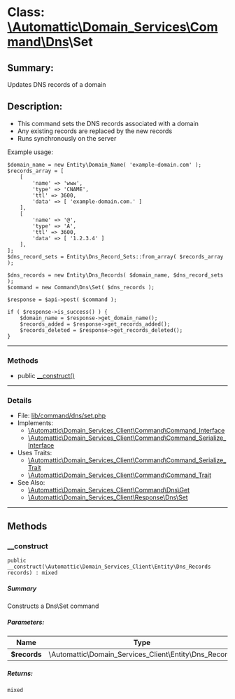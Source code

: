 # Class: [\Automattic](../namespaces/automattic.md)[\Domain_Services](../namespaces/automattic-domain-services.md)[\Command](../namespaces/automattic-domain-services-command.md)[\Dns](../namespaces/automattic-domain-services-command-dns.md)\Set

## Summary:

Updates DNS records of a domain

## Description:

- This command sets the DNS records associated with a domain
- Any existing records are replaced by the new records
- Runs synchronously on the server

Example usage:

```
$domain_name = new Entity\Domain_Name( 'example-domain.com' );
$records_array = [
    [
        'name' => 'www',
        'type' => 'CNAME',
        'ttl' => 3600,
        'data' => [ 'example-domain.com.' ]
    ],
    [
        'name' => '@',
        'type' => 'A',
        'ttl' => 3600,
        'data' => [ '1.2.3.4' ]
    ],
];
$dns_record_sets = Entity\Dns_Record_Sets::from_array( $records_array );

$dns_records = new Entity\Dns_Records( $domain_name, $dns_record_sets );
$command = new Command\Dns\Set( $dns_records );

$response = $api->post( $command );

if ( $response->is_success() ) {
    $domain_name = $response->get_domain_name();
    $records_added = $response->get_records_added();
    $records_deleted = $response->get_records_deleted();
}
```


---

### Methods

* public [__construct()](#method___construct)

---

### Details

* File: [lib/command/dns/set.php](../../lib/command/dns/set.php)
* Implements:
  * [\Automattic\Domain_Services_Client\Command\Command_Interface](../classes/Automattic-Domain-Services-Command-Command-Interface.md)
  * [\Automattic\Domain_Services_Client\Command\Command_Serialize_Interface](../classes/Automattic-Domain-Services-Command-Command-Serialize-Interface.md)
* Uses Traits:
  * [\Automattic\Domain_Services_Client\Command\Command_Serialize_Trait](../classes/Automattic-Domain-Services-Command-Command-Serialize-Trait.md)
  * [\Automattic\Domain_Services_Client\Command\Command_Trait](../classes/Automattic-Domain-Services-Command-Command-Trait.md)
* See Also:
  * [\Automattic\Domain_Services_Client\Command\Dns\Get](../classes/Automattic-Domain-Services-Command-Dns-Get.md)
  * [\Automattic\Domain_Services_Client\Response\Dns\Set](../classes/Automattic-Domain-Services-Response-Dns-Set.md)

---

## Methods

<a id="method___construct"></a>
### __construct

```
public __construct(\Automattic\Domain_Services_Client\Entity\Dns_Records  records) : mixed
```

##### Summary

Constructs a Dns\Set command

##### Parameters:

| Name | Type | Default |
|------|------|---------|
| **$records** | \Automattic\Domain_Services_Client\Entity\Dns_Records |  |

##### Returns:

```
mixed
```
